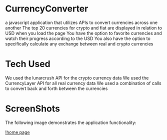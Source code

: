 # CurrencyConverter
a javascript application that utilizes APIs to convert currencies across one another
The top 20 currencies for crypto and fiat are displayed in relation to USD when you load the page
You have the option to favorite currencies and watch their progress according to the USD
You also have the option to specifically calculate any exchange between real and crypto currencies

# Tech Used
We used the lunarcrush API for the crypto currency data
We used the CurrencyLayer API for all real currency data
We used a combination of calls to convert back and forth between the currencies

# ScreenShots

The following image demonstrates the application functionality:

[!home page](./assets/images/index.png)
